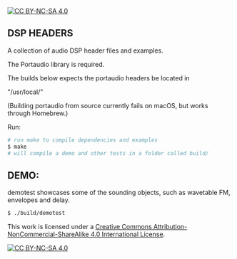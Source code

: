 [![CC BY-NC-SA 4.0][cc-by-nc-sa-shield]][cc-by-nc-sa]

## DSP HEADERS

A collection of audio DSP header files and examples.

The Portaudio library is required.

The builds below expects the portaudio headers be located in <p>"/usr/local/"</p>
(Building portaudio from source currently fails on macOS, but works through Homebrew.)

Run:
```bash
# run make to compile dependencies and examples
$ make
# will compile a demo and other tests in a folder called build/

```
## DEMO:
demotest showcases some of the sounding objects, such as wavetable FM, envelopes and delay.
```bash
$ ./build/demotest
```


This work is licensed under a
[Creative Commons Attribution-NonCommercial-ShareAlike 4.0 International License][cc-by-nc-sa].

[![CC BY-NC-SA 4.0][cc-by-nc-sa-image]][cc-by-nc-sa]

[cc-by-nc-sa]: http://creativecommons.org/licenses/by-nc-sa/4.0/
[cc-by-nc-sa-image]: https://licensebuttons.net/l/by-nc-sa/4.0/88x31.png
[cc-by-nc-sa-shield]: https://img.shields.io/badge/License-CC%20BY--NC--SA%204.0-lightgrey.svg

<!-- ## Vector Oscillator test: -->
<!-- vectest.cpp runs a demo of a VectorOscillator class, scrolling through all waveform types defined in the -->
<!-- WaveTable class.  -->
<!-- ```bash -->
<!-- $ ./build/vectest -v <vector oscillator freq> -e <volume LFO freq> -->
<!-- ``` -->
<!---->
<!-- ## FM / AM test: -->
<!-- fmtest.cpp runs a demo of an FM / AM synth patch, using the WaveTable class -->
<!-- ```bash -->
<!-- $ ./build/fmtest -c <carrier freq> -m <modulator freq> -e <volume LFO freq> -->
<!-- ``` -->
<!---->
<!-- ## Delay test: -->
<!-- Runs a 30 sec demo of a delay patch using a buffer and cubic interpolation. (beware of feedback) -->
<!-- ```bash -->
<!-- $ ./build/delaytest -t <delaytime> -f <feedback> -->
<!-- ``` -->
<!---->
<!-- ## Envelope test: -->
<!-- A demo of a volume envelope, triggering twice on a timeline. -->
<!-- ```bash -->
<!-- $ ./build/envtest -->
<!-- ``` -->
